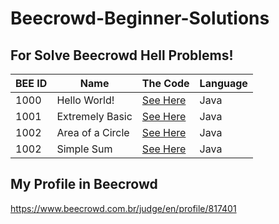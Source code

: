 # Beecrowd-Beginner-Solutions

## For Solve Beecrowd Hell Problems!
|BEE ID|Name|The Code|Language|
|---|---|---|---|
|1000|Hello World!|[See Here](BEE-1000-Java14.java)|Java|
|1001|Extremely Basic|[See Here](BEE-1001-Java14.java)|Java|
|1002|Area of a Circle|[See Here](BEE-1002-Java14.java)|Java|
|1002|Simple Sum|[See Here](BEE-1003-Java14.java)|Java|

## My Profile in Beecrowd
https://www.beecrowd.com.br/judge/en/profile/817401
